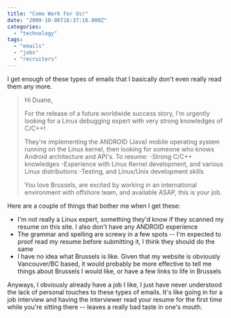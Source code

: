 ```yaml
---
title: "Come Work For Us!"
date: "2009-10-06T16:37:16.000Z"
categories: 
  - "technology"
tags: 
  - "emails"
  - "jobs"
  - "recruiters"
---
```


I get enough of these types of emails that I basically don't even really read them any more.

> Hi Duane,
> 
> For the release of a future worldwide success story, I'm urgently looking for a Linux debugging expert with very strong knowledges of C/C++!
> 
> They're implementing the ANDROID (Java) mobile operating system running on the Linux kernel, then looking for someone who knows Android architecture and API's. To resume: -Strong C/C++ knowledges -Experience with Linux Kernel development, and various Linux distributions -Testing, and Linux/Unix development skills
> 
> You love Brussels, are excited by working in an international environment with offshore team, and available ASAP, this is your job.

Here are a couple of things that bother me when I get these:

- I'm not really a Linux expert, something they'd know if they scanned my resume on this site. I also don't have any ANDROID experience
- The grammar and spelling are screwy in a few spots -- I'm expected to proof read my resume before submitting it, I think they should do the same
- I have no idea what Brussels is like. Given that my website is obviously Vancouver/BC based, it would probably be more effective to tell me things about Brussels I would like, or have a few links to life in Brussels

Anyways, I obviously already have a job I like, I just have never understood the lack of personal touches to these types of emails. It's like going in for a job interview and having the interviewer read your resume for the first time while you're sitting there -- leaves a really bad taste in one's mouth.
